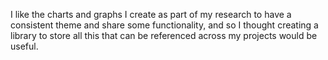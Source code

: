 I like the charts and graphs I create as part of my research to have a consistent theme and share some functionality, and so I thought creating a library to store all this that can be referenced across my projects would be useful.
